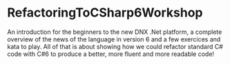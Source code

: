 # RefactoringToCSharp6Workshop
An introduction for the beginners to the new DNX .Net platform, a complete overview of the news of the language in version 6 and a few exercices and kata to play. All of that is about showing how we could refactor standard C# code with C#6 to produce a better, more fluent and more readable code!
